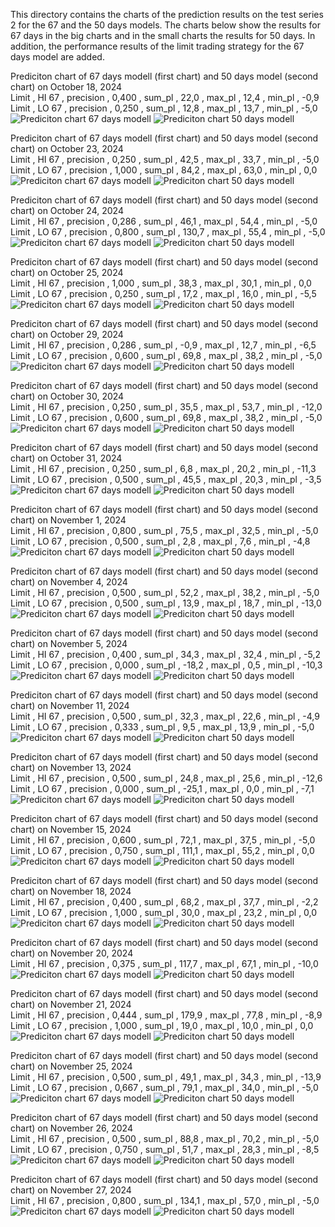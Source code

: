 This directory contains the charts of the prediction results on the test series 2 for the 67 and the 50 days models.
The charts below show the results for 67 days in the big charts and in the small charts the results for 50 days.
In addition, the performance results of the limit trading strategy for the 67 days model are added.

Prediciton chart of 67 days modell (first chart) and 50 days model (second chart) on October 18, 2024\
Limit  , HI 67 , precision , 0,400 , sum_pl , 22,0 , max_pl , 12,4 , min_pl , -0,9\
Limit  , LO 67 , precision , 0,250 , sum_pl , 12,8 , max_pl , 13,7 , min_pl , -5,0\
![Prediciton chart 67 days modell](1018/plt_24_10_18_d67b.png)
![Prediciton chart 50 days modell](1018/plt_24_10_18_d50b_s.png)

Prediciton chart of 67 days modell (first chart) and 50 days model (second chart) on October 23, 2024\
Limit  , HI 67 , precision , 0,250 , sum_pl , 42,5 , max_pl , 33,7 , min_pl , -5,0\
Limit  , LO 67 , precision , 1,000 , sum_pl , 84,2 , max_pl , 63,0 , min_pl , 0,0\
![Prediciton chart 67 days modell](1023/plt_24_10_23_d67b.png)
![Prediciton chart 50 days modell](1023/plt_24_10_23_d50b_s.png)

Prediciton chart of 67 days modell (first chart) and 50 days model (second chart) on October 24, 2024\
Limit  , HI 67 , precision , 0,286 , sum_pl , 46,1 , max_pl , 54,4 , min_pl , -5,0\
Limit  , LO 67 , precision , 0,800 , sum_pl , 130,7 , max_pl , 55,4 , min_pl , -5,0\
![Prediciton chart 67 days modell](1024/plt_24_10_24_d67b.png)
![Prediciton chart 50 days modell](1024/plt_24_10_24_d50b_s.png)

Prediciton chart of 67 days modell (first chart) and 50 days model (second chart) on October 25, 2024\
Limit  , HI 67 , precision , 1,000 , sum_pl , 38,3 , max_pl , 30,1 , min_pl , 0,0\
Limit  , LO 67 , precision , 0,250 , sum_pl , 17,2 , max_pl , 16,0 , min_pl , -5,5\
![Prediciton chart 67 days modell](1025/plt_24_10_25_d67b.png)
![Prediciton chart 50 days modell](1025/plt_24_10_25_d50b_s.png)

Prediciton chart of 67 days modell (first chart) and 50 days model (second chart) on October 29, 2024\
Limit  , HI 67 , precision , 0,286 , sum_pl , -0,9 , max_pl , 12,7 , min_pl , -6,5\
Limit  , LO 67 , precision , 0,600 , sum_pl , 69,8 , max_pl , 38,2 , min_pl , -5,0\
![Prediciton chart 67 days modell](1029/plt_24_10_29_d67b.png)
![Prediciton chart 50 days modell](1029/plt_24_10_29_d50b_s.png)

Prediciton chart of 67 days modell (first chart) and 50 days model (second chart) on October 30, 2024\
Limit  , HI 67 , precision , 0,250 , sum_pl , 35,5 , max_pl , 53,7 , min_pl , -12,0\
Limit  , LO 67 , precision , 0,600 , sum_pl , 69,8 , max_pl , 38,2 , min_pl , -5,0\
![Prediciton chart 67 days modell](1030/plt_24_10_30_d67b.png)
![Prediciton chart 50 days modell](1030/plt_24_10_30_d50b_s.png)

Prediciton chart of 67 days modell (first chart) and 50 days model (second chart) on October 31, 2024\
Limit  , HI 67 , precision , 0,250 , sum_pl , 6,8 , max_pl , 20,2 , min_pl , -11,3\
Limit  , LO 67 , precision , 0,500 , sum_pl , 45,5 , max_pl , 20,3 , min_pl , -3,5\
![Prediciton chart 67 days modell](1031/plt_24_10_31_d67b.png)
![Prediciton chart 50 days modell](1031/plt_24_10_31_d50b_s.png)

Prediciton chart of 67 days modell (first chart) and 50 days model (second chart) on November 1, 2024\
Limit  , HI 67 , precision , 0,800 , sum_pl , 75,5 , max_pl , 32,5 , min_pl , -5,0\
Limit  , LO 67 , precision , 0,500 , sum_pl , 2,8 , max_pl , 7,6 , min_pl , -4,8\
![Prediciton chart 67 days modell](1101/plt_24_11_01_d67b.png)
![Prediciton chart 50 days modell](1101/plt_24_11_01_d50b_s.png)

Prediciton chart of 67 days modell (first chart) and 50 days model (second chart) on November 4, 2024\
Limit  , HI 67 , precision , 0,500 , sum_pl , 52,2 , max_pl , 38,2 , min_pl , -5,0\
Limit  , LO 67 , precision , 0,500 , sum_pl , 13,9 , max_pl , 18,7 , min_pl , -13,0\
![Prediciton chart 67 days modell](1104/plt_24_11_04_d67b.png)
![Prediciton chart 50 days modell](1104/plt_24_11_04_d50b_s.png)

Prediciton chart of 67 days modell (first chart) and 50 days model (second chart) on November 5, 2024\
Limit  , HI 67 , precision , 0,400 , sum_pl , 34,3 , max_pl , 32,4 , min_pl , -5,2\
Limit  , LO 67 , precision , 0,000 , sum_pl , -18,2 , max_pl , 0,5 , min_pl , -10,3\
![Prediciton chart 67 days modell](1105/plt_24_11_05_d67b.png)
![Prediciton chart 50 days modell](1105/plt_24_11_05_d50b_s.png)

Prediciton chart of 67 days modell (first chart) and 50 days model (second chart) on November 11, 2024\
Limit  , HI 67 , precision , 0,500 , sum_pl , 32,3 , max_pl , 22,6 , min_pl , -4,9\
Limit  , LO 67 , precision , 0,333 , sum_pl , 9,5 , max_pl , 13,9 , min_pl , -5,0\
![Prediciton chart 67 days modell](1111/plt_24_11_11_d67b.png)
![Prediciton chart 50 days modell](1111/plt_24_11_11_d50b_s.png)

Prediciton chart of 67 days modell (first chart) and 50 days model (second chart) on November 13, 2024\
Limit  , HI 67 , precision , 0,500 , sum_pl , 24,8 , max_pl , 25,6 , min_pl , -12,6\
Limit  , LO 67 , precision , 0,000 , sum_pl , -25,1 , max_pl , 0,0 , min_pl , -7,1\
![Prediciton chart 67 days modell](1113/plt_24_11_13_d67b.png)
![Prediciton chart 50 days modell](1113/plt_24_11_13_d50b_s.png)

Prediciton chart of 67 days modell (first chart) and 50 days model (second chart) on November 15, 2024\
Limit  , HI 67 , precision , 0,600 , sum_pl , 72,1 , max_pl , 37,5 , min_pl , -5,0\
Limit  , LO 67 , precision , 0,750 , sum_pl , 111,1 , max_pl , 55,2 , min_pl , 0,0\
![Prediciton chart 67 days modell](1115/plt_24_11_15_d67b.png)
![Prediciton chart 50 days modell](1115/plt_24_11_15_d50b_s.png)

Prediciton chart of 67 days modell (first chart) and 50 days model (second chart) on November 18, 2024\
Limit  , HI 67 , precision , 0,400 , sum_pl , 68,2 , max_pl , 37,7 , min_pl , -2,2\
Limit  , LO 67 , precision , 1,000 , sum_pl , 30,0 , max_pl , 23,2 , min_pl , 0,0\
![Prediciton chart 67 days modell](1118/plt_24_11_18_d67b.png)
![Prediciton chart 50 days modell](1118/plt_24_11_18_d50b_s.png)

Prediciton chart of 67 days modell (first chart) and 50 days model (second chart) on November 20, 2024\
Limit  , HI 67 , precision , 0,375 , sum_pl , 117,7 , max_pl , 67,1 , min_pl , -10,0\
![Prediciton chart 67 days modell](1120/plt_24_11_20_d67b.png)
![Prediciton chart 50 days modell](1120/plt_24_11_20_d50b_s.png)

Prediciton chart of 67 days modell (first chart) and 50 days model (second chart) on November 21, 2024\
Limit  , HI 67 , precision , 0,444 , sum_pl , 179,9 , max_pl , 77,8 , min_pl , -8,9\
Limit  , LO 67 , precision , 1,000 , sum_pl , 19,0 , max_pl , 10,0 , min_pl , 0,0\
![Prediciton chart 67 days modell](1121/plt_24_11_21_d67b.png)
![Prediciton chart 50 days modell](1121/plt_24_11_21_d50b_s.png)

Prediciton chart of 67 days modell (first chart) and 50 days model (second chart) on November 25, 2024\
Limit  , HI 67 , precision , 0,500 , sum_pl , 49,1 , max_pl , 34,3 , min_pl , -13,9\
Limit  , LO 67 , precision , 0,667 , sum_pl , 79,1 , max_pl , 34,0 , min_pl , -5,0\
![Prediciton chart 67 days modell](1125/plt_24_11_25_d67b.png)
![Prediciton chart 50 days modell](1125/plt_24_11_25_d50b_s.png)

Prediciton chart of 67 days modell (first chart) and 50 days model (second chart) on November 26, 2024\
Limit  , HI 67 , precision , 0,500 , sum_pl , 88,8 , max_pl , 70,2 , min_pl , -5,0\
Limit  , LO 67 , precision , 0,750 , sum_pl , 51,7 , max_pl , 28,3 , min_pl , -8,5\
![Prediciton chart 67 days modell](1126/plt_24_11_26_d67b.png)
![Prediciton chart 50 days modell](1126/plt_24_11_26_d50b_s.png)

Prediciton chart of 67 days modell (first chart) and 50 days model (second chart) on November 27, 2024\
Limit  , HI 67 , precision , 0,800 , sum_pl , 134,1 , max_pl , 57,0 , min_pl , -5,0\
![Prediciton chart 67 days modell](1127/plt_24_11_27_d67b.png)
![Prediciton chart 50 days modell](1127/plt_24_11_27_d50b_s.png)
